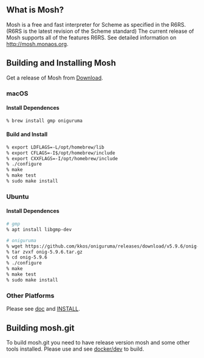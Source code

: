 ## What is Mosh?
Mosh is a free and fast interpreter for Scheme as specified in the R6RS.(R6RS is the latest revision of the Scheme standard)
The current release of Mosh supports all of the features R6RS.
See detailed information on http://mosh.monaos.org.

## Building and Installing Mosh
Get a release of Mosh from [Download](https://github.com/higepon/mosh/releases).

### macOS
#### Install Dependences
```sh
% brew install gmp oniguruma
```

#### Build and Install
```sh
% export LDFLAGS=-L/opt/homebrew/lib
% export CFLAGS=-I$/opt/homebrew/include
% export CXXFLAGS=-I/opt/homebrew/include
% ./configure
% make
% make test
% sudo make install
```

### Ubuntu
#### Install Dependences
```sh
# gmp
% apt install libgmp-dev 

# oniguruma
% wget https://github.com/kkos/oniguruma/releases/download/v5.9.6/onig-5.9.6.tar.gz
% tar zvxf onig-5.9.6.tar.gz
% cd onig-5.9.6
% ./configure
% make
% make test
% sudo make install
```

### Other Platforms
Please see [doc](https://github.com/higepon/mosh/tree/master/doc) and [INSTALL](https://github.com/higepon/mosh/blob/master/INSTALL).

## Building mosh.git
To build mosh.git you need to have release version mosh and some other tools installed. Please use and see [docker/dev](https://github.com/higepon/mosh/tree/master/docker/) to build.